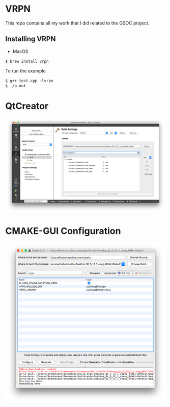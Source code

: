 # VRPN 
This repo contains all my work that I did related to the GSOC project.

## Installing VRPN

* MacOS

```
$ brew install vrpn
```
To run the example
```
$ g++ test.cpp -lvrpn
$ ./a.out
```

# QtCreator

![cmake](images/plugin.png)

# CMAKE-GUI Configuration

![cmake](images/cmake.png)